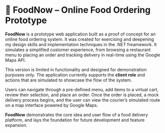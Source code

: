 # 🍔 FoodNow – Online Food Ordering Prototype

**FoodNow** is a prototype web application built as a proof of concept for an online food ordering system. It was created for exercising and deepening my design skills and implementation techniques in the .NET freamework. It simulates a simplified customer experience, from browsing a restaurant menu to placing an order and tracking delivery in real-time using the Google Maps API.

This version is limited in functionality and designed for demonstration purposes only. The application currently supports the **client role** and actions that are simulated to showcase the flow of the system.

Users can navigate through a pre-defined menu, add items to a virtual cart, review their selection, and place an order. Once the order is placed, a mock delivery process begins, and the user can view the courier’s simulated route on a map interface powered by Google Maps.

**FoodNow** demonstrates the core idea and user flow of a food delivery platform, and lays the foundation for future development and feature expansion.

